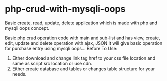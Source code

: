 # php-crud-with-mysqli-oops
Basic create, read, update, delete application which is made with php and mysqli oops concept.

Basic php crud operation code with main and sub-list and has view, create, edit, update and delete operation with ajax, JSON 
It will give basic operation for purchase entry using mysqli oops...
Before To Use:
  1. Either download and change link tag href to your css file location and same as script src location or use cdn.
  2. Either create database and tables or changes table structure for your needs.
